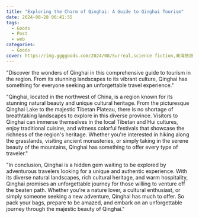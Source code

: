 ```yaml
---
title: "Exploring the Charm of Qinghai: A Guide to Qinghai Tourism"
date: 2024-08-28 06:41:55
tags:
  - Goods
  - Post
  - web
categories:
  - Goods
cover: https://img.ggggoods.com/2024/08/Surreal,science fiction,青海旅游,Qinghai Tourism,technology,tech,diagrams,renderings,colors_20240830_00001_.png
---
```


"Discover the wonders of Qinghai in this comprehensive guide to tourism in the region. From its stunning landscapes to its vibrant culture, Qinghai has something for everyone seeking an unforgettable travel experience."

"Qinghai, located in the northwest of China, is a region known for its stunning natural beauty and unique cultural heritage. From the picturesque Qinghai Lake to the majestic Tibetan Plateau, there is no shortage of breathtaking landscapes to explore in this diverse province. Visitors to Qinghai can immerse themselves in the local Tibetan and Hui cultures, enjoy traditional cuisine, and witness colorful festivals that showcase the richness of the region's heritage. Whether you're interested in hiking along the grasslands, visiting ancient monasteries, or simply taking in the serene beauty of the mountains, Qinghai has something to offer every type of traveler."

"In conclusion, Qinghai is a hidden gem waiting to be explored by adventurous travelers looking for a unique and authentic experience. With its diverse natural landscapes, rich cultural heritage, and warm hospitality, Qinghai promises an unforgettable journey for those willing to venture off the beaten path. Whether you're a nature lover, a cultural enthusiast, or simply someone seeking a new adventure, Qinghai has much to offer. So pack your bags, prepare to be amazed, and embark on an unforgettable journey through the majestic beauty of Qinghai."
